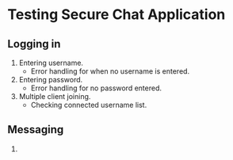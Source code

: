 # Testing Secure Chat Application

## Logging in
1. Entering username.
    - Error handling for when no username is entered.
2. Entering password.
    - Error handling for no password entered.
3. Multiple client joining.
    - Checking connected username list.

## Messaging
1. 